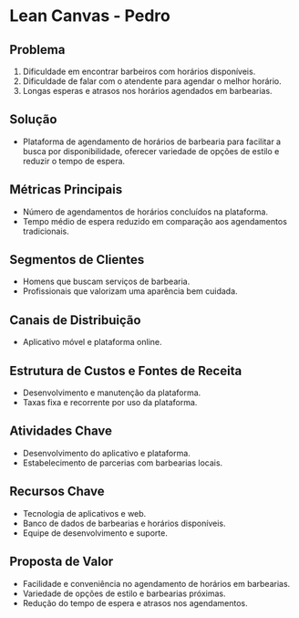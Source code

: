 # Lean Canvas - Pedro

## Problema
1. Dificuldade em encontrar barbeiros com horários disponíveis.
2. Dificuldade de falar com o atendente para agendar o melhor horário.
3. Longas esperas e atrasos nos horários agendados em barbearias.

## Solução
- Plataforma de agendamento de horários de barbearia para facilitar a busca por disponibilidade, oferecer variedade de opções de estilo e reduzir o tempo de espera.

## Métricas Principais
- Número de agendamentos de horários concluídos na plataforma.
- Tempo médio de espera reduzido em comparação aos agendamentos tradicionais.

## Segmentos de Clientes
- Homens que buscam serviços de barbearia.
- Profissionais que valorizam uma aparência bem cuidada.

## Canais de Distribuição
- Aplicativo móvel e plataforma online.

## Estrutura de Custos e Fontes de Receita
- Desenvolvimento e manutenção da plataforma.
- Taxas fixa e recorrente por uso da plataforma.

## Atividades Chave
- Desenvolvimento do aplicativo e plataforma.
- Estabelecimento de parcerias com barbearias locais.

## Recursos Chave
- Tecnologia de aplicativos e web.
- Banco de dados de barbearias e horários disponíveis.
- Equipe de desenvolvimento e suporte.

## Proposta de Valor
- Facilidade e conveniência no agendamento de horários em barbearias.
- Variedade de opções de estilo e barbearias próximas.
- Redução do tempo de espera e atrasos nos agendamentos.
